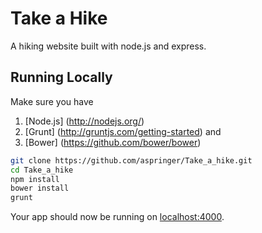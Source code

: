 # Take a Hike

A hiking website built with node.js and express.

## Running Locally

Make sure you have   
1. [Node.js] (http://nodejs.org/)    
2. [Grunt] (http://gruntjs.com/getting-started) and   
3. [Bower] (https://github.com/bower/bower)   


```sh
git clone https://github.com/aspringer/Take_a_hike.git
cd Take_a_hike
npm install
bower install
grunt
```

Your app should now be running on [localhost:4000](http://localhost:4000/).
